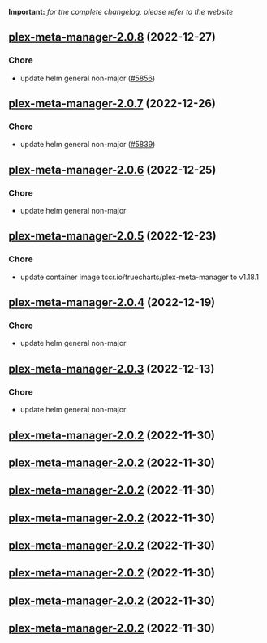**Important:**
*for the complete changelog, please refer to the website*




## [plex-meta-manager-2.0.8](https://github.com/truecharts/charts/compare/plex-meta-manager-2.0.7...plex-meta-manager-2.0.8) (2022-12-27)

### Chore

- update helm general non-major ([#5856](https://github.com/truecharts/charts/issues/5856))
  
  


## [plex-meta-manager-2.0.7](https://github.com/truecharts/charts/compare/plex-meta-manager-2.0.6...plex-meta-manager-2.0.7) (2022-12-26)

### Chore

- update helm general non-major ([#5839](https://github.com/truecharts/charts/issues/5839))
  
  


## [plex-meta-manager-2.0.6](https://github.com/truecharts/charts/compare/plex-meta-manager-2.0.5...plex-meta-manager-2.0.6) (2022-12-25)

### Chore

- update helm general non-major
  
  


## [plex-meta-manager-2.0.5](https://github.com/truecharts/charts/compare/plex-meta-manager-2.0.4...plex-meta-manager-2.0.5) (2022-12-23)

### Chore

- update container image tccr.io/truecharts/plex-meta-manager to v1.18.1
  
  


## [plex-meta-manager-2.0.4](https://github.com/truecharts/charts/compare/plex-meta-manager-2.0.3...plex-meta-manager-2.0.4) (2022-12-19)

### Chore

- update helm general non-major
  
  


## [plex-meta-manager-2.0.3](https://github.com/truecharts/charts/compare/plex-meta-manager-2.0.2...plex-meta-manager-2.0.3) (2022-12-13)

### Chore

- update helm general non-major
  
  


## [plex-meta-manager-2.0.2](https://github.com/truecharts/charts/compare/plex-meta-manager-2.0.1...plex-meta-manager-2.0.2) (2022-11-30)




## [plex-meta-manager-2.0.2](https://github.com/truecharts/charts/compare/plex-meta-manager-2.0.1...plex-meta-manager-2.0.2) (2022-11-30)




## [plex-meta-manager-2.0.2](https://github.com/truecharts/charts/compare/plex-meta-manager-2.0.1...plex-meta-manager-2.0.2) (2022-11-30)




## [plex-meta-manager-2.0.2](https://github.com/truecharts/charts/compare/plex-meta-manager-2.0.1...plex-meta-manager-2.0.2) (2022-11-30)




## [plex-meta-manager-2.0.2](https://github.com/truecharts/charts/compare/plex-meta-manager-2.0.1...plex-meta-manager-2.0.2) (2022-11-30)




## [plex-meta-manager-2.0.2](https://github.com/truecharts/charts/compare/plex-meta-manager-2.0.1...plex-meta-manager-2.0.2) (2022-11-30)




## [plex-meta-manager-2.0.2](https://github.com/truecharts/charts/compare/plex-meta-manager-2.0.1...plex-meta-manager-2.0.2) (2022-11-30)




## [plex-meta-manager-2.0.2](https://github.com/truecharts/charts/compare/plex-meta-manager-2.0.1...plex-meta-manager-2.0.2) (2022-11-30)



